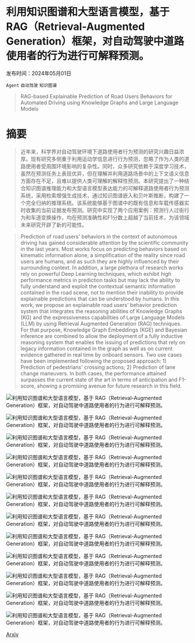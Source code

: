 # 利用知识图谱和大型语言模型，基于 RAG（Retrieval-Augmented Generation）框架，对自动驾驶中道路使用者的行为进行可解释预测。

发布时间：2024年05月01日

`Agent` `自动驾驶` `知识图谱`

> RAG-based Explainable Prediction of Road Users Behaviors for Automated Driving using Knowledge Graphs and Large Language Models

# 摘要

> 近年来，科学界对自动驾驶环境下道路使用者行为预测的研究兴趣日益浓厚。现有研究多侧重于利用运动学信息进行行为预测，忽略了作为人类的道路使用者受周围环境影响的复杂性。同时，众多研究依赖于深度学习技术，虽然在预测任务上表现优异，但在理解并利用道路场景中的上下文语义信息方面存在不足，且难以提供人类可理解的解释性预测。本研究提出了一种结合知识图谱推理能力和大型语言模型表达能力的可解释道路使用者行为预测系统，采用检索增强生成技术，通过知识图谱嵌入和贝叶斯推断，构建了一个完全归纳的推理系统。该系统能够基于图谱中的既有信息和车载传感器实时收集的当前证据发布预测。研究中实现了两个应用案例：预测行人过街行为和车道变换操作，均在预测准确性和F1分数上超越了当前技术，为该领域未来研究开辟了新的可能性。

> Prediction of road users' behaviors in the context of autonomous driving has gained considerable attention by the scientific community in the last years. Most works focus on predicting behaviors based on kinematic information alone, a simplification of the reality since road users are humans, and as such they are highly influenced by their surrounding context. In addition, a large plethora of research works rely on powerful Deep Learning techniques, which exhibit high performance metrics in prediction tasks but may lack the ability to fully understand and exploit the contextual semantic information contained in the road scene, not to mention their inability to provide explainable predictions that can be understood by humans. In this work, we propose an explainable road users' behavior prediction system that integrates the reasoning abilities of Knowledge Graphs (KG) and the expressiveness capabilities of Large Language Models (LLM) by using Retrieval Augmented Generation (RAG) techniques. For that purpose, Knowledge Graph Embeddings (KGE) and Bayesian inference are combined to allow the deployment of a fully inductive reasoning system that enables the issuing of predictions that rely on legacy information contained in the graph as well as on current evidence gathered in real time by onboard sensors. Two use cases have been implemented following the proposed approach: 1) Prediction of pedestrians' crossing actions; 2) Prediction of lane change maneuvers. In both cases, the performance attained surpasses the current state of the art in terms of anticipation and F1-score, showing a promising avenue for future research in this field.

![利用知识图谱和大型语言模型，基于 RAG（Retrieval-Augmented Generation）框架，对自动驾驶中道路使用者的行为进行可解释预测。](../../..//opt/data/Projects/HuggingArxiv/paper_images/2405.00449/figure-manzour.png)

![利用知识图谱和大型语言模型，基于 RAG（Retrieval-Augmented Generation）框架，对自动驾驶中道路使用者的行为进行可解释预测。](../../..//opt/data/Projects/HuggingArxiv/paper_images/2405.00449/x1.png)

![利用知识图谱和大型语言模型，基于 RAG（Retrieval-Augmented Generation）框架，对自动驾驶中道路使用者的行为进行可解释预测。](../../..//opt/data/Projects/HuggingArxiv/paper_images/2405.00449/x2.png)

![利用知识图谱和大型语言模型，基于 RAG（Retrieval-Augmented Generation）框架，对自动驾驶中道路使用者的行为进行可解释预测。](../../..//opt/data/Projects/HuggingArxiv/paper_images/2405.00449/x3.png)

![利用知识图谱和大型语言模型，基于 RAG（Retrieval-Augmented Generation）框架，对自动驾驶中道路使用者的行为进行可解释预测。](../../..//opt/data/Projects/HuggingArxiv/paper_images/2405.00449/x4.png)

![利用知识图谱和大型语言模型，基于 RAG（Retrieval-Augmented Generation）框架，对自动驾驶中道路使用者的行为进行可解释预测。](../../..//opt/data/Projects/HuggingArxiv/paper_images/2405.00449/x5.png)

![利用知识图谱和大型语言模型，基于 RAG（Retrieval-Augmented Generation）框架，对自动驾驶中道路使用者的行为进行可解释预测。](../../..//opt/data/Projects/HuggingArxiv/paper_images/2405.00449/x6.png)

![利用知识图谱和大型语言模型，基于 RAG（Retrieval-Augmented Generation）框架，对自动驾驶中道路使用者的行为进行可解释预测。](../../..//opt/data/Projects/HuggingArxiv/paper_images/2405.00449/x7.png)

![利用知识图谱和大型语言模型，基于 RAG（Retrieval-Augmented Generation）框架，对自动驾驶中道路使用者的行为进行可解释预测。](../../..//opt/data/Projects/HuggingArxiv/paper_images/2405.00449/x8.png)

![利用知识图谱和大型语言模型，基于 RAG（Retrieval-Augmented Generation）框架，对自动驾驶中道路使用者的行为进行可解释预测。](../../..//opt/data/Projects/HuggingArxiv/paper_images/2405.00449/x9.png)

![利用知识图谱和大型语言模型，基于 RAG（Retrieval-Augmented Generation）框架，对自动驾驶中道路使用者的行为进行可解释预测。](../../..//opt/data/Projects/HuggingArxiv/paper_images/2405.00449/x10.png)

![利用知识图谱和大型语言模型，基于 RAG（Retrieval-Augmented Generation）框架，对自动驾驶中道路使用者的行为进行可解释预测。](../../..//opt/data/Projects/HuggingArxiv/paper_images/2405.00449/x11.png)

[Arxiv](https://arxiv.org/abs/2405.00449)